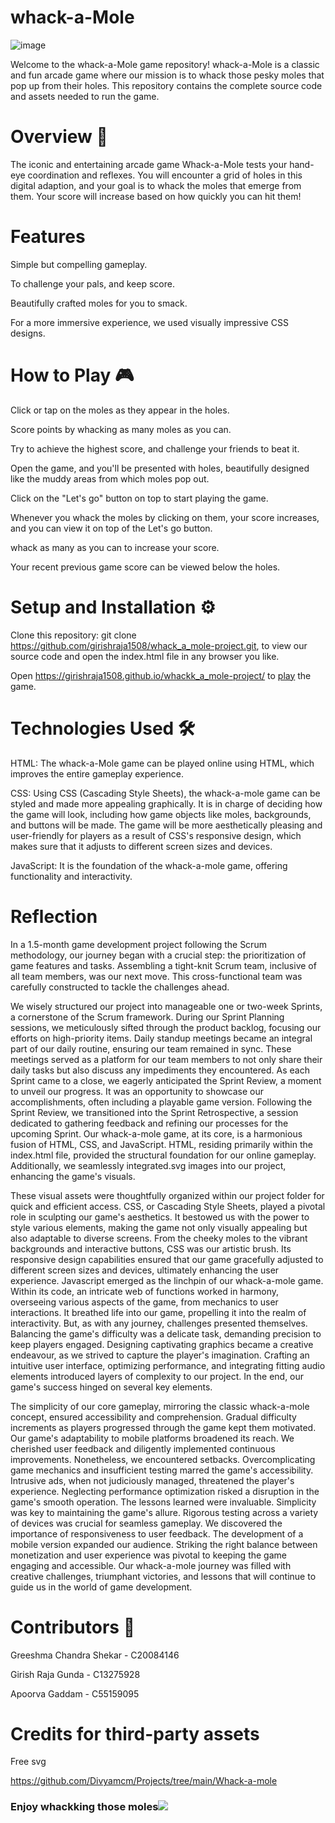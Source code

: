# whack-a-Mole
![image](https://github.com/girishraja1508/whack_a_mole-project/assets/125087684/4f3c6f20-3c06-4cb9-bcd7-3dfd335719bc)

Welcome to the whack-a-Mole game repository! whack-a-Mole is a classic and fun arcade game where our mission is to whack those pesky moles that pop up from their holes. This repository contains the complete source code and assets needed to run the game.

# Overview 📖
The iconic and entertaining arcade game Whack-a-Mole tests your hand-eye coordination and reflexes. You will encounter a grid of holes in this digital adaption, and your goal is to whack the moles that emerge from them. Your score will increase based on how quickly you can hit them!

# Features
Simple but compelling gameplay.

To challenge your pals, and keep score.

Beautifully crafted moles for you to smack.

For a more immersive experience, we used visually impressive CSS designs.

# How to Play 🎮
Click or tap on the moles as they appear in the holes.

Score points by whacking as many moles as you can.

Try to achieve the highest score, and challenge your friends to beat it.

Open the game, and you'll be presented with holes, beautifully designed like the muddy areas from which moles pop out.

Click on the "Let's go" button on top to start playing the game.

Whenever you whack the moles by clicking on them, your score increases, and you can view it on top of the Let's go button.

whack as many as you can to increase your score.

Your recent previous game score can be viewed below the holes.


# Setup and Installation ⚙️
Clone this repository: git clone https://github.com/girishraja1508/whack_a_mole-project.git, to view our source code and open the index.html file in any browser you like.

Open https://girishraja1508.github.io/whackk_a_mole-project/ to [play](https://girishraja1508.github.io/whackk_a_mole-project/) the game.

# Technologies Used 🛠
HTML: The whack-a-Mole game can be played online using HTML, which improves the entire gameplay experience.

CSS: Using CSS (Cascading Style Sheets), the whack-a-mole game can be styled and made more appealing graphically. It is in charge of deciding how the game will look, including how game objects like moles, backgrounds, and buttons will be made. The game will be more aesthetically pleasing and user-friendly for players as a result of CSS's responsive design, which makes sure that it adjusts to different screen sizes and devices.

JavaScript: It is the foundation of the whack-a-mole game, offering functionality and interactivity.

# Reflection
In a 1.5-month game development project following the Scrum methodology, our journey began with a crucial step: the prioritization of game features and tasks. Assembling a tight-knit Scrum team, inclusive of all team members, was our next move. This cross-functional team was carefully constructed to tackle the challenges ahead. 

We wisely structured our project into manageable one or two-week Sprints, a cornerstone of the Scrum framework. During our Sprint Planning sessions, we meticulously sifted through the product backlog, focusing our efforts on high-priority items. Daily standup meetings became an integral part of our daily routine, ensuring our team remained in sync. These meetings served as a platform for our team members to not only share their daily tasks but also discuss any impediments they encountered. As each Sprint came to a close, we eagerly anticipated the Sprint Review, a moment to unveil our progress. It was an opportunity to showcase our accomplishments, often including a playable game version. Following the Sprint Review, we transitioned into the Sprint Retrospective, a session dedicated to gathering feedback and refining our processes for the upcoming Sprint. Our whack-a-mole game, at its core, is a harmonious fusion of HTML, CSS, and JavaScript. HTML, residing primarily within the index.html file, provided the structural foundation for our online gameplay. Additionally, we seamlessly integrated.svg images into our project, enhancing the game's visuals. 

These visual assets were thoughtfully organized within our project folder for quick and efficient access. CSS, or Cascading Style Sheets, played a pivotal role in sculpting our game's aesthetics. It bestowed us with the power to style various elements, making the game not only visually appealing but also adaptable to diverse screens. From the cheeky moles to the vibrant backgrounds and interactive buttons, CSS was our artistic brush. Its responsive design capabilities ensured that our game gracefully adjusted to different screen sizes and devices, ultimately enhancing the user experience. Javascript emerged as the linchpin of our whack-a-mole game. Within its code, an intricate web of functions worked in harmony, overseeing various aspects of the game, from mechanics to user interactions. It breathed life into our game, propelling it into the realm of interactivity. But, as with any journey, challenges presented themselves. Balancing the game's difficulty was a delicate task, demanding precision to keep players engaged. Designing captivating graphics became a creative endeavour, as we strived to capture the player's imagination. Crafting an intuitive user interface, optimizing performance, and integrating fitting audio elements introduced layers of complexity to our project. In the end, our game's success hinged on several key elements. 

The simplicity of our core gameplay, mirroring the classic whack-a-mole concept, ensured accessibility and comprehension. Gradual difficulty increments as players progressed through the game kept them motivated. Our game's adaptability to mobile platforms broadened its reach. We cherished user feedback and diligently implemented continuous improvements. Nonetheless, we encountered setbacks. Overcomplicating game mechanics and insufficient testing marred the game's accessibility. Intrusive ads, when not judiciously managed, threatened the player's experience. Neglecting performance optimization risked a disruption in the game's smooth operation. The lessons learned were invaluable. Simplicity was key to maintaining the game's allure. Rigorous testing across a variety of devices was crucial for seamless gameplay. We discovered the importance of responsiveness to user feedback. The development of a mobile version expanded our audience. Striking the right balance between monetization and user experience was pivotal to keeping the game engaging and accessible. Our whack-a-mole journey was filled with creative challenges, triumphant victories, and lessons that will continue to guide us in the world of game development.


# Contributors 🤝
Greeshma Chandra Shekar - C20084146

Girish Raja Gunda       - C13275928

Apoorva Gaddam          - C55159095

# Credits for third-party assets
Free svg

https://github.com/Divyamcm/Projects/tree/main/Whack-a-mole


### Enjoy whackking those moles![](https://girishraja1508.github.io/whackk_a_mole-project/)
